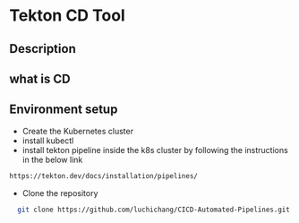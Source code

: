 # Tekton CD Tool

## Description


## what is CD


## Environment setup 
* Create the Kubernetes cluster 
* install kubectl
* install tekton pipeline inside the k8s cluster by following the instructions in the below link
```bash
https://tekton.dev/docs/installation/pipelines/
```
* Clone the repository 
```bash
  git clone https://github.com/luchichang/CICD-Automated-Pipelines.git
```
